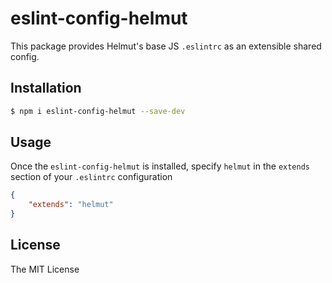 # eslint-config-helmut

This package provides Helmut's base JS `.eslintrc` as an extensible shared config.

## Installation

```sh
$ npm i eslint-config-helmut --save-dev
```

## Usage

Once the `eslint-config-helmut` is installed, specify `helmut` in the `extends` section of your `.eslintrc` configuration

```json
{
    "extends": "helmut"
}
```

## License

The MIT License
